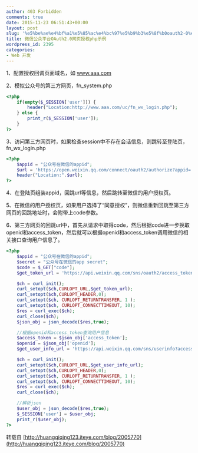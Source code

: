```yaml
---
author: 403 Forbidden
comments: true
date: 2015-11-23 06:51:43+00:00
layout: post
slug: '%e5%be%ae%e4%bf%a1%e5%85%ac%e4%bc%97%e5%b9%b3%e5%8f%b0oauth2-0%e7%bd%91%e9%a1%b5%e6%8e%88%e6%9d%83php%e7%a4%ba%e4%be%8b'
title: 微信公众平台OAuth2.0网页授权php示例
wordpress_id: 2395
categories:
- Web 开发
---
```

1、配置授权回调页面域名，如 www.aaa.com

2、模拟公众号的第三方网页，fn_system.php
```php
<?php
    if(empty($_SESSION['user'])) {
        header("Location:http://www.aaa.com/uc/fn_wx_login.php");
    } else {
        print_r($_SESSION['user']);
    }
?>
```


3、访问第三方网页时，如果检查session中不存在会话信息，则跳转至登陆页，fn_wx_login.php
```php
<?php
    $appid = "公众号在微信的appid";
    $url = 'https://open.weixin.qq.com/connect/oauth2/authorize?appid='.$appid.'&redirect_uri=http%3a%2f%2fwww.aaa.com%2fuc%2ffn_callback.php&response_type=code&scope=snsapi_userinfo&state=STATE#wechat_redirect';
    header("Location:".$url);
?>
```


4、在登陆页组装appid，回跳url等信息，然后跳转至微信的用户授权页。

5、在微信的用户授权页，如果用户选择了“同意授权”，则微信重新回跳至第三方网页的回跳地址时，会附带上code参数。
 
6、第三方网页的回跳url中，首先从请求中取得code，然后根据code进一步换取openid和access_token，然后就可以根据openid和access_token调用微信的相关接口查询用户信息了。
```php
<?php
    $appid = "公众号在微信的appid";
    $secret = "公众号在微信的app secret";
    $code = $_GET["code"];
    $get_token_url = 'https://api.weixin.qq.com/sns/oauth2/access_token?appid='.$appid.'&secret='.$secret.'&code='.$code.'&grant_type=authorization_code';

    $ch = curl_init();
    curl_setopt($ch,CURLOPT_URL,$get_token_url);
    curl_setopt($ch,CURLOPT_HEADER,0);
    curl_setopt($ch, CURLOPT_RETURNTRANSFER, 1 );
    curl_setopt($ch, CURLOPT_CONNECTTIMEOUT, 10);
    $res = curl_exec($ch);
    curl_close($ch);
    $json_obj = json_decode($res,true);

    //根据openid和access_token查询用户信息
    $access_token = $json_obj['access_token'];
    $openid = $json_obj['openid'];
    $get_user_info_url = 'https://api.weixin.qq.com/sns/userinfo?access_token='.$access_token.'&openid='.$openid.'&lang=zh_CN';

    $ch = curl_init();
    curl_setopt($ch,CURLOPT_URL,$get_user_info_url);
    curl_setopt($ch,CURLOPT_HEADER,0);
    curl_setopt($ch, CURLOPT_RETURNTRANSFER, 1 );
    curl_setopt($ch, CURLOPT_CONNECTTIMEOUT, 10);
    $res = curl_exec($ch);
    curl_close($ch);

    //解析json
    $user_obj = json_decode($res,true);
    $_SESSION['user'] = $user_obj;
    print_r($user_obj);
?>
```


转载自 [http://huangqiqing123.iteye.com/blog/2005770](http://huangqiqing123.iteye.com/blog/2005770)
